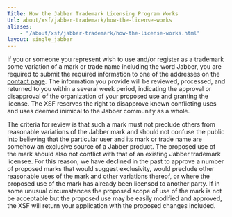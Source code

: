 ```yaml
---
Title: How the Jabber Trademark Licensing Program Works
Url: about/xsf/jabber-trademark/how-the-license-works
aliases:
    - "/about/xsf/jabber-trademark/how-the-license-works.html"
layout: single_jabber
---
```


If you or someone you represent wish to use and/or register as a trademark some variation of a mark or trade name including the word Jabber, you are required to submit the required information to one of the addresses on the [contact page](/contact.html). The information you provide will be reviewed, processed, and returned to you within a several week period, indicating the approval or disapproval of the organization of your proposed use and granting the license. The XSF reserves the right to disapprove known conflicting uses and uses deemed inimical to the Jabber community as a whole.

The criteria for review is that such a mark must not preclude others from reasonable variations of the Jabber mark and should not confuse the public into believing that the particular user and its mark or trade name are somehow an exclusive source of a Jabber product. The proposed use of the mark should also not conflict with that of an existing Jabber trademark licensee. For this reason, we have declined in the past to approve a number of proposed marks that would suggest exclusivity, would preclude other reasonable uses of the mark and other variations thereof, or where the proposed use of the mark has already been licensed to another party. If in some unusual circumstances the proposed scope of use of the mark is not be acceptable but the proposed use may be easily modified and approved, the XSF will return your application with the proposed changes included.
